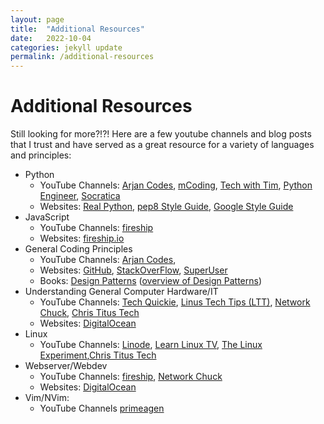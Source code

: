 ```yaml
---
layout: page
title:  "Additional Resources"
date:   2022-10-04
categories: jekyll update
permalink: /additional-resources
---
```


# Additional Resources

Still looking for more?!?! Here are a few youtube channels and blog posts that I trust and have served as a great resource for a variety of languages and principles:
- Python
    - YouTube Channels: [Arjan Codes][arjan], [mCoding][], [Tech with Tim][twt], [Python Engineer][pyengin], [Socratica][]
    - Websites: [Real Python][realpy], [pep8 Style Guide][pep8], [Google Style Guide][gstyle]
- JavaScript
    - YouTube Channels: [fireship][fireyt]
    - Websites: [fireship.io][fireblog]
- General Coding Principles
    - YouTube Channels: [Arjan Codes][arjan], 
    - Websites: [GitHub][gh-pages], [StackOverFlow][], [SuperUser][]
    - Books: [Design Patterns][dp] ([overview of Design Patterns][dpoverview])
- Understanding General Computer Hardware/IT
    - YouTube Channels: [Tech Quickie][techq], [Linus Tech Tips (LTT)][LTT], [Network Chuck][], [Chris Titus Tech][CTT]
    - Websites: [DigitalOcean][]
- Linux
    - YouTube Channels: [Linode][], [Learn Linux TV][linuxtv], [The Linux Experiment][linuxexperiment],[Chris Titus Tech][CTT]
- Webserver/Webdev
    - YouTube Channels: [fireship][fireyt], [Network Chuck][]
    - Websites: [DigitalOcean][]
- Vim/NVim:
    - YouTube Channels [primeagen][primeagenyt]


[arjan]: https://www.youtube.com/c/arjancodes "YT: Arjan Codes"
[mCoding]: https://www.youtube.com/c/mCodingWithJamesMurphy "YT: mCoding with James Murphy"
[twt]: https://www.youtube.com/c/TechWithTim "YT: Tech with Tim"
[pyengin]: https://www.youtube.com/c/PythonEngineer  "YT: Python Engineer"
[soractica]: https://www.youtube.com/c/Socratica "YT: Socratic"
[realpy]: https://realpython.com/ "Blog: Real Python"
[gstyle]: https://google.github.io/styleguide/pyguide.html "Google Style Guide"
[pep8]: https://towardsdatascience.com/an-overview-of-the-pep-8-style-guide-5672459c7682 "Pep8 style overview"


[fireyt]: https://www.youtube.com/c/fireship "YT: Fireship"
[fireblog]: https://fireship.io/ "Fireship Website"


[StackOverFlow]: https://stackoverflow.com/ "Blog: StackOverFlow"
[SuperUser]: https://superuser.com/ "Blog: SuperUser"
[dp]: https://www.amazon.com/Design-Patterns-Elements-Reusable-Object-Oriented/dp/0201633612 "Design Patterns"
[dpoverview]: https://refactoring.guru/design-patterns/ "Design Patterns Overview"


[techq]: https://www.youtube.com/c/techquickie "YT: Tech Quickie"
[LTT]: https://www.youtube.com/c/LinusTechTips "YT: Linus Tech Tips"
[Network Chuck]: https://www.youtube.com/c/networkchuck "YT: Network Chuck"
[DigitalOcean]: https://www.digitalocean.com/ "Blog: Digital Ocean"


[Linode]: https://www.youtube.com/c/linode "YT: Linode"
[linuxtv]: https://www.youtube.com/c/learnlinuxtv "YT: Learn Linux TV"
[linuxexperiment]: https://www.youtube.com/c/thelinuxexperiment "YT: The Linux Experiment"
[CTT]: https://www.youtube.com/c/christitustech "YT: Chris Titus Tech"

[primeagenyt]: https://www.youtube.com/c/ThePrimeagen "YT: The Primeagen; Blazingly Fast"
[Socratica]: https://www.youtube.com/c/Socratica "YT: Socratica Python Coding"
[gh-pages]: https://pages.github.com/ "GitHub Pages for Free Webhosting for Static Sites"
